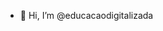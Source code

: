 - 👋 Hi, I’m @educacaodigitalizada

<!---
educacaodigitalizada/educacaodigitalizada is a ✨ special ✨ repository because its `README.md` (this file) appears on your GitHub profile.
You can click the Preview link to take a look at your changes.
--->
